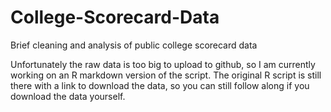 # College-Scorecard-Data
Brief cleaning and analysis of public college scorecard data

Unfortunately the raw data is too big to upload to github, so I am currently working on an R markdown version of the script. 
The original R script is still there with a link to download the data, so you can still follow along if you download the data yourself. 
